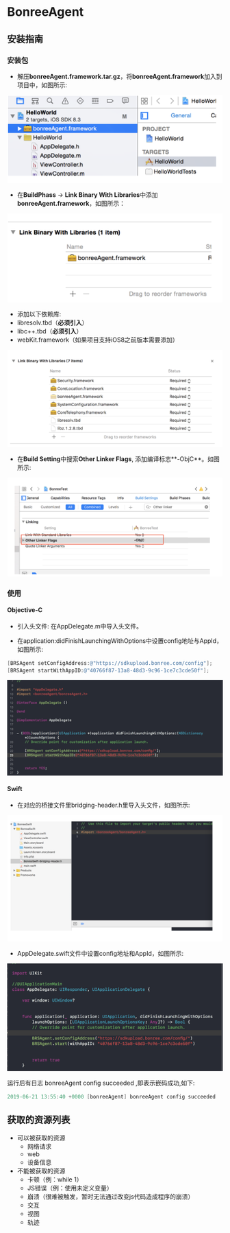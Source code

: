 
# BonreeAgent

## 安装指南
### 安装包

* 解压**bonreeAgent.framework.tar.gz**，将**bonreeAgent.framework**加入到项目中，如图所示:

![image](https://github.com/TuYuWang/NewBonreeAgent/raw/master/img/Add.png)

* 在**BuildPhass** -> **Link Binary With Libraries**中添加**bonreeAgent.framework**，如图所示：

![image](https://github.com/TuYuWang/NewBonreeAgent/raw/master/img/Link.png)

* 添加以下依赖库:
* libresolv.tbd（**必须引入**）
* libc++.tbd（**必须引入**）
* webKit.framework（如果项目支持iOS8之前版本需要添加）

![image](https://github.com/TuYuWang/NewBonreeAgent/raw/master/img/Dependce.png)

* 在**Build Setting**中搜索**Other Linker Flags**, 添加编译标志**-ObjC**。如图所示:

![image](https://github.com/TuYuWang/NewBonreeAgent/raw/master/img/OtherLinker.png)



### 使用

#### Objective-C

* 引入头文件: 在AppDelegate.m中导入头文件。

* 在application:didFinishLaunchingWithOptions中设置config地址与AppId，如图所示:

```objective-c
[BRSAgent setConfigAddress:@"https://sdkupload.bonree.com/config"];
[BRSAgent startWithAppID:@"40766f87-13a8-48d3-9c96-1ce7c3cde50f"];
```

![image](https://github.com/TuYuWang/NewBonreeAgent/raw/master/img/OC.png)

#### Swift

* 在对应的桥接⽂件⾥bridging-header.h⾥导⼊头⽂件，如图所示:

![image](https://github.com/TuYuWang/NewBonreeAgent/raw/master/img/Swift-H.png)

* AppDelegate.swift文件中设置config地址和AppId，如图所示:

![image](https://github.com/TuYuWang/NewBonreeAgent/raw/master/img/Swift.png)

运行后有日志 bonreeAgent config succeeded ,即表示嵌码成功,如下:

```objective-c
2019-06-21 13:55:40 +0000 [bonreeAgent] bonreeAgent config succeeded
```
## 获取的资源列表
- 可以被获取的资源
	- 网络请求
	- web
	- 设备信息
- 不能被获取的资源
	- 卡顿（例：while 1）
	- JS错误（例：使用未定义变量）	
	-  崩溃（很难被触发，暂时无法通过改变js代码造成程序的崩溃）
	- 交互
	- 视图
	- 轨迹